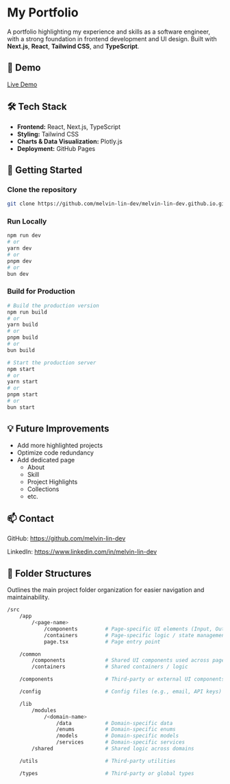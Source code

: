 # My Portfolio

A portfolio highlighting my experience and skills as a software engineer, with a strong foundation in frontend development and UI design. Built with **Next.js**, **React**, **Tailwind CSS**, and **TypeScript**.

## 🔹 Demo

[Live Demo](https://melvin-lin-dev.github.io/)

## 🛠 Tech Stack

-   **Frontend:** React, Next.js, TypeScript
-   **Styling:** Tailwind CSS
-   **Charts & Data Visualization:** Plotly.js
-   **Deployment:** GitHub Pages

## 🚀 Getting Started

### Clone the repository

```bash
git clone https://github.com/melvin-lin-dev/melvin-lin-dev.github.io.git
```

### Run Locally

```bash
npm run dev
# or
yarn dev
# or
pnpm dev
# or
bun dev
```

### Build for Production

```bash
# Build the production version
npm run build
# or
yarn build
# or
pnpm build
# or
bun build

# Start the production server
npm start
# or
yarn start
# or
pnpm start
# or
bun start
```

## 💡 Future Improvements

-   Add more highlighted projects
-   Optimize code redundancy
-   Add dedicated page
    -   About
    -   Skill
    -   Project Highlights
    -   Collections
    -   etc.

## 📫 Contact

GitHub: https://github.com/melvin-lin-dev

LinkedIn: https://www.linkedin.com/in/melvin-lin-dev

## 📁 Folder Structures

Outlines the main project folder organization for easier navigation and maintainability.

```bash
/src
    /app
        /<page-name>
            /components         # Page-specific UI elements (Input, Output, etc.)
            /containers         # Page-specific logic / state management
            page.tsx            # Page entry point

    /common
        /components             # Shared UI components used across pages
        /containers             # Shared containers / logic

    /components                 # Third-party or external UI components

    /config                     # Config files (e.g., email, API keys)

    /lib
        /modules
            /<domain-name>
                /data           # Domain-specific data
                /enums          # Domain-specific enums
                /models         # Domain-specific models
                /services       # Domain-specific services
        /shared                 # Shared logic across domains

    /utils                      # Third-party utilities

    /types                      # Third-party or global types
```
